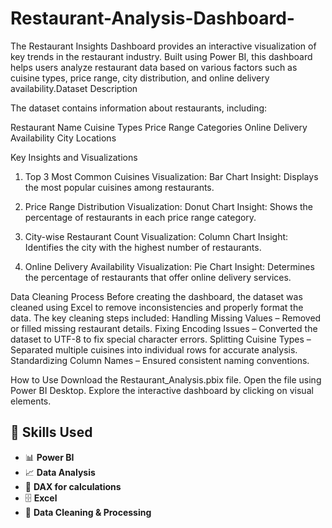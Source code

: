 # Restaurant-Analysis-Dashboard-
The Restaurant Insights Dashboard provides an interactive visualization of key trends in the restaurant industry. Built using Power BI, this dashboard helps users analyze restaurant data based on various factors such as cuisine types, price range, city distribution, and online delivery availability.Dataset Description

The dataset contains information about restaurants, including:

Restaurant Name
Cuisine Types
Price Range Categories
Online Delivery Availability
City Locations

Key Insights and Visualizations

1. Top 3 Most Common Cuisines
Visualization: Bar Chart
Insight: Displays the most popular cuisines among restaurants.

2. Price Range Distribution
Visualization: Donut Chart
Insight: Shows the percentage of restaurants in each price range category.

3. City-wise Restaurant Count
Visualization: Column Chart
Insight: Identifies the city with the highest number of restaurants.

4. Online Delivery Availability
Visualization: Pie Chart
Insight: Determines the percentage of restaurants that offer online delivery services.

Data Cleaning Process
Before creating the dashboard, the dataset was cleaned using Excel to remove inconsistencies and properly format the data. The key cleaning steps included:
Handling Missing Values – Removed or filled missing restaurant details.
Fixing Encoding Issues – Converted the dataset to UTF-8 to fix special character errors.
Splitting Cuisine Types – Separated multiple cuisines into individual rows for accurate analysis.
Standardizing Column Names – Ensured consistent naming conventions.

How to Use
Download the Restaurant_Analysis.pbix file.
Open the file using Power BI Desktop.
Explore the interactive dashboard by clicking on visual elements.

## 🚀 Skills Used
- 📊 **Power BI**  
- 📈 **Data Analysis**  
- 🔢 **DAX for calculations**  
- 🗄️ **Excel**  
- 📂 **Data Cleaning & Processing**  

